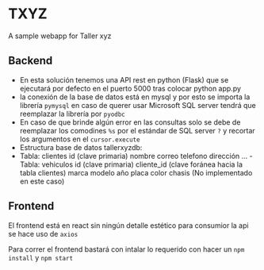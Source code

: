# TXYZ
A sample webapp for Taller xyz 
## Backend
- En esta solución tenemos una API rest en python (Flask) que se ejecutará por defecto en el puerto 5000 tras colocar python app.py
- la conexión de la base de datos está en mysql y por esto se importa la librería `pymysql` en caso de querer usar Microsoft SQL server tendrá que reemplazar la librería por `pyodbc`
- En caso de que brinde algún error en las consultas solo se debe de reemplazar los comodines `%s` por el estándar de SQL server `?` y recortar los argumentos en el `cursor.execute`
- Estructura base de datos tallerxyzdb:
- Tabla: clientes
id (clave primaria)
nombre
correo
telefono
dirección
...
-Tabla: vehiculos
id (clave primaria)
cliente_id (clave foránea hacia la tabla clientes)
marca
modelo
año
placa
color
chasis (No implementado en este caso)

## Frontend 

El frontend está en react sin ningún detalle estético para consumior la api se hace uso de `axios` 

Para correr el frontend bastará con intalar lo requerido con hacer un `npm install` y `npm start` 



